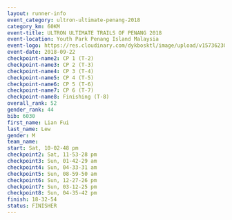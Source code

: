 ```yaml
---
layout: runner-info 
event_category: ultron-ultimate-penang-2018 
category_km: 60KM 
event-title: ULTRON ULTIMATE TRAILS OF PENANG 2018 
event-location: Youth Park Penang Island Malaysia 
event-logo: https://res.cloudinary.com/dykbosktl/image/upload/v1573623002/Logo/ULTRO_2018_LOGO_btp5xw.jpg 
event-date: 2018-09-22 
checkpoint-name2: CP 1 (T-2) 
checkpoint-name3: CP 2 (T-3) 
checkpoint-name4: CP 3 (T-4) 
checkpoint-name5: CP 4 (T-5) 
checkpoint-name6: CP 5 (T-6) 
checkpoint-name7: CP 6 (T-7) 
checkpoint-name8: Finishing (T-8) 
overall_rank: 52
gender_rank: 44
bib: 6030
first_name: Lian Fui
last_name: Lew
gender: M
team_name: 
start: Sat, 10-02-48 pm
checkpoint2: Sat, 11-53-28 pm
checkpoint3: Sun, 01-42-29 am
checkpoint4: Sun, 04-33-31 am
checkpoint5: Sun, 08-59-50 am
checkpoint6: Sun, 12-27-26 pm
checkpoint7: Sun, 03-12-25 pm
checkpoint8: Sun, 04-35-42 pm
finish: 18-32-54
status: FINISHER
---
```

